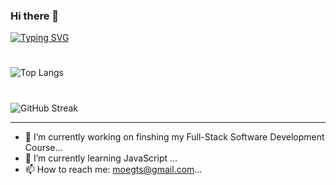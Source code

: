 ### Hi there 👋
[![Typing SVG](https://readme-typing-svg.herokuapp.com/?multiline=true&width=500&lines=From+Zero+to+Hero.+++++++++++++++++)](https://git.io/typing-svg)

# #
![Top Langs](https://github-readme-stats.vercel.app/api/top-langs/?username=moegts&layout=compact)

# #

![GitHub Streak](https://github-readme-streak-stats.herokuapp.com/?user=moegts&theme=neon-palenight&hide_border=true)

- - -

- 🔭 I’m currently working on finshing my Full-Stack Software Development Course...
- 🌱 I’m currently learning JavaScript ...
- 📫 How to reach me: moegts@gmail.com...
<!--
**moegts/moegts** is a ✨ _special_ ✨ repository because its `README.md` (this file) appears on your GitHub profile.

Here are some ideas to get you started:

- 🔭 I’m currently working on finshing my Full-Stack Software Development Course...
- 🌱 I’m currently learning JavaScript ...
- 👯 I’m looking to collaborate on Data Science Machine Learning...
- 🤔 I’m looking for help with ...
- 💬 Ask me about ...
- 📫 How to reach me: moegts@gmail.com...
- 😄 Pronouns: ...
- ⚡ Fun fact: ...
-->
